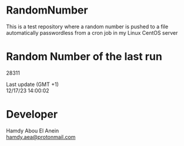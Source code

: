 # RandomNumber    
This is a test repository where a random number is pushed to a file automatically passwordless from a cron job in my Linux CentOS server    
# Random Number of the last run   
28311
      
Last update (GMT +1)    
12/17/23 14:00:02
# Developer    
Hamdy Abou El Anein   
hamdy.aea@protonmail.com
